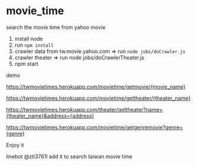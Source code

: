# movie_time
search the movie time from yahoo movie

1. install node
2. run `npm install`
3. crawler data from tw.movie.yahoo.com => run `node jobs/doCrawler.js`
4. crawler theater => run node jobs/doCrawlerTheater.js
5. npm start


demo 

https://twmovietimes.herokuapp.com/movietime/getmovie/{movie_name}

https://twmovietimes.herokuapp.com/movietime/gettheater/{theater_name}

https://twmovietimes.herokuapp.com/theater/gettheater?name={theater_name}&address={address}

https://twmovietimes.herokuapp.com/movietime/getgenremovie?genre={genre}

Enjoy it

linebot @zti3761l add it to search taiwan movie time

